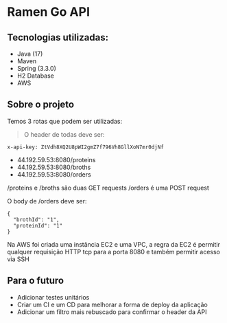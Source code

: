 # Ramen Go API

## Tecnologias utilizadas:
- Java (17)
- Maven
- Spring (3.3.0)
- H2 Database
- AWS

## Sobre o projeto
Temos 3 rotas que podem ser utilizadas:
> O header de todas deve ser:
```
x-api-key: ZtVdh8XQ2U8pWI2gmZ7f796Vh8GllXoN7mr0djNf
```
* 44.192.59.53:8080/proteins
* 44.192.59.53:8080/broths
* 44.192.59.53:8080/orders

/proteins e /broths são duas GET requests
/orders é uma POST request

O body de /orders deve ser:
```
{
  "brothId": "1",
  "proteinId": "1"
}
```
Na AWS foi criada uma instância EC2 e uma VPC, a regra da EC2 é permitir qualquer requisição HTTP tcp para a porta 8080 e também permitir acesso via SSH
## Para o futuro
- Adicionar testes unitários
- Criar um CI e um CD para melhorar a forma de deploy da aplicação
- Adicionar um filtro mais rebuscado para confirmar o header da API
